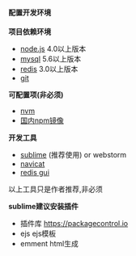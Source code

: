 #### 配置开发环境

 **项目依赖环境**
 
 * [node.js](https://nodejs.org) 4.0以上版本
 * [mysql](http://www.mysql.com) 5.6以上版本
 * [redis](http://redis.io/) 3.0以上版本
 * [git](https://git-scm.com)
 
 **可配置项(非必须)**
 
 * [nvm](https://github.com/creationix/nvm) 
 * [国内npm镜像](http://npm.taobao.org/)
 
 **开发工具**
 
 * [sublime](https://www.sublimetext.com) (推荐使用) or webstorm
 * [navicat](https://www.navicat.com.cn) 
 * [redis gui](http://redisdesktop.com/)
 
 以上工具只是作者推荐,非必须
 
 **sublime建议安装插件**
 
 * 插件库 <https://packagecontrol.io>
 * ejs  ejs模板
 * emment  html生成
 
 
 
 
 
 